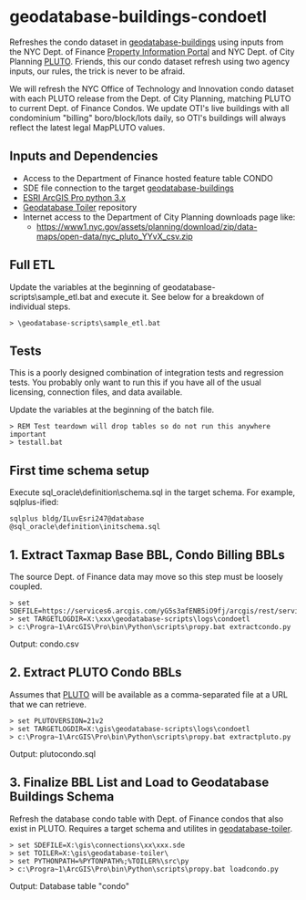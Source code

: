 # geodatabase-buildings-condoetl

Refreshes the condo dataset in [geodatabase-buildings](https://github.com/mattyschell/geodatabase-buildings) using inputs from the NYC Dept. of Finance [Property Information Portal](https://propertyinformationportal.nyc.gov/) and NYC Dept. of City Planning [PLUTO](https://github.com/NYCPlanning/db-pluto). 
Friends, this our condo dataset refresh using two agency inputs, our rules, the trick is never to be afraid.

We will refresh the NYC Office of Technology and Innovation condo dataset with each PLUTO release from the Dept. of City Planning, matching PLUTO to current Dept. of Finance Condos. We update OTI's live buildings with all condominium "billing" boro/block/lots daily, so OTI's buildings will always reflect the latest legal MapPLUTO values. 

## Inputs and Dependencies

* Access to the Department of Finance hosted feature table CONDO
* SDE file connection to the target [geodatabase-buildings](https://github.com/mattyschell/geodatabase-buildings) 
* [ESRI ArcGIS Pro python 3.x](https://pro.arcgis.com/en/pro-app/arcpy/get-started/installing-python-for-arcgis-pro.htm) 
* [Geodatabase Toiler](https://github.com/mattyschell/geodatabase-toiler) repository
* Internet access to the Department of City Planning downloads page like:
    * https://www1.nyc.gov/assets/planning/download/zip/data-maps/open-data/nyc_pluto_YYvX_csv.zip


## Full ETL

Update the variables at the beginning of geodatabase-scripts\sample_etl.bat and execute it.  See below for a breakdown of individual steps.

```
> \geodatabase-scripts\sample_etl.bat
```

## Tests

This is a poorly designed combination of integration tests and regression tests. You probably only want to run this if you have all of the usual licensing, connection files, and data available. 

Update the variables at the beginning of the batch file.


```
> REM Test teardown will drop tables so do not run this anywhere important
> testall.bat
```

## First time schema setup

Execute sql_oracle\definition\schema.sql in the target schema.  For example, sqlplus-ified:

```
sqlplus bldg/ILuvEsri247@database @sql_oracle\definition\initschema.sql
```

## 1. Extract Taxmap Base BBL, Condo Billing BBLs

The source Dept. of Finance data may move so this step must be loosely coupled.

```
> set SDEFILE=https://services6.arcgis.com/yG5s3afENB5iO9fj/arcgis/rest/services/v_PIP_SCAR_Tables_view/FeatureServer/
> set TARGETLOGDIR=X:\xxx\geodatabase-scripts\logs\condoetl
> c:\Progra~1\ArcGIS\Pro\bin\Python\scripts\propy.bat extractcondo.py
```
Output: condo.csv

## 2. Extract PLUTO Condo BBLs

Assumes that [PLUTO](https://github.com/NYCPlanning/db-pluto) will be available as a comma-separated file at a URL that we can retrieve.

```
> set PLUTOVERSION=21v2
> set TARGETLOGDIR=X:\gis\geodatabase-scripts\logs\condoetl
> c:\Progra~1\ArcGIS\Pro\bin\Python\scripts\propy.bat extractpluto.py
```
Output: plutocondo.sql

## 3. Finalize BBL List and Load to Geodatabase Buildings Schema

Refresh the database condo table with Dept. of Finance condos that also exist in PLUTO. Requires a target schema and utilites in [geodatabase-toiler](https://github.com/mattyschell/geodatabase-toiler).

```
> set SDEFILE=X:\gis\connections\xx\xxx.sde
> set TOILER=X:\gis\geodatabase-toiler\
> set PYTHONPATH=%PYTONPATH%;%TOILER%\src\py
> c:\Progra~1\ArcGIS\Pro\bin\Python\scripts\propy.bat loadcondo.py
```
Output: Database table "condo"

